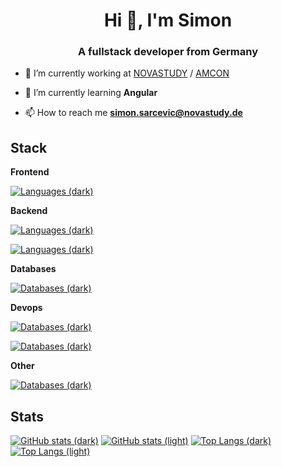 <h1 align="center">Hi 👋, I'm Simon</h1>
<h3 align="center">A fullstack developer from Germany</h3>

- 🔭 I’m currently working at [NOVASTUDY](https://novastudy.de) / [AMCON](https://amcon.de)

- 🌱 I’m currently learning **Angular**

- 📫 How to reach me **simon.sarcevic@novastudy.de**

<p align="left">
</p>

## Stack

**Frontend**

[![Languages (dark)](https://skillicons.dev/icons?i=html,css,angular,react,=3&theme=dark#gh-dark-mode-only)]()


**Backend**

[![Languages (dark)](https://skillicons.dev/icons?i=cs,java,nodejs,=3&theme=dark#gh-dark-mode-only)](https://skillicons.dev#gh-dark-mode-only)

[![Languages (dark)](https://skillicons.dev/icons?i=js,ts,php,=3&theme=dark#gh-dark-mode-only)](https://skillicons.dev#gh-dark-mode-only)


**Databases**

[![Databases (dark)](https://skillicons.dev/icons?i=sqlite,mysql,=3&theme=dark#gh-dark-mode-only)](https://skillicons.dev#gh-dark-mode-only)


**Devops**

[![Databases (dark)](https://skillicons.dev/icons?i=aws,netlify,docker,=3&theme=dark#gh-dark-mode-only)](https://skillicons.dev#gh-dark-mode-only)

[![Databases (dark)](https://skillicons.dev/icons?i=jenkins,bash,bitbucket,=3&theme=dark#gh-dark-mode-only)](https://skillicons.dev#gh-dark-mode-only)


**Other**

[![Databases (dark)](https://skillicons.dev/icons?i=linux,git,kali,=3&theme=dark#gh-dark-mode-only)](https://skillicons.dev#gh-dark-mode-only)


## Stats

[![GitHub stats (dark)](https://github-readme-stats.vercel.app/api?username=simonsarcevic&hide=stars&hide_title=true&show_icons=true&theme=catppuccin_mocha&border_radius=8.0&line_height=24#gh-dark-mode-only)](https://github.com/anuraghazra/github-readme-stats#gh-dark-mode-only)
[![GitHub stats (light)](https://github-readme-stats.vercel.app/api?username=simonsarcevic&hide=stars&hide_title=true&show_icons=true&rank_icon=default&theme=catppuccin_latte&border_radius=8.0&line_height=24#gh-light-mode-only)](https://github.com/anuraghazra/github-readme-stats#gh-light-mode-only)
[![Top Langs (dark)](https://github-readme-stats.vercel.app/api/top-langs/?username=simonsarcevic&size_weight=0.5&count_weight=0.5&layout=compact&hide_title=true&exclude_repo=CommunityForum,CommunityForum-Backend&theme=catppuccin_mocha&border_radius=8.0#gh-dark-mode-only)](https://github.com/anuraghazra/github-readme-stats#gh-dark-mode-only)
[![Top Langs (light)](https://github-readme-stats.vercel.app/api/top-langs/?username=simonsarcevic&size_weight=0.5&count_weight=0.5&layout=compact&hide_title=true&exclude_repo=CommunityForum,CommunityForum-Backend&theme=catppuccin_latte&border_radius=8.0#gh-light-mode-only)](https://github.com/anuraghazra/github-readme-stats#gh-light-mode-only)
